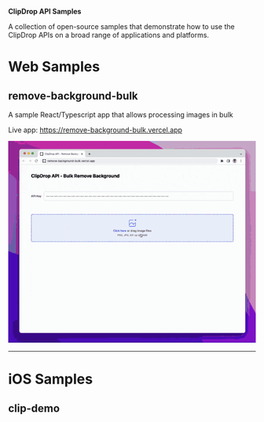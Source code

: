 **ClipDrop API Samples**

A collection of open-source samples that demonstrate how to use the ClipDrop APIs on a broad range of applications and platforms.


# Web Samples

## remove-background-bulk

A sample React/Typescript app that allows processing images in bulk

Live app: https://remove-background-bulk.vercel.app

![remove-background-bulk](docs/bulk.gif)

---

# iOS Samples

## clip-demo

